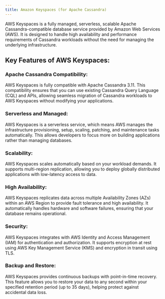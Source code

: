 ```yaml
---
title: Amazon Keyspaces (for Apache Cassandra)
---
```

AWS Keyspaces is a fully managed, serverless, scalable Apache Cassandra-compatible database service provided by Amazon Web Services (AWS). It is designed to handle high availability and performance requirements of Cassandra workloads without the need for managing the underlying infrastructure.

## Key Features of AWS Keyspaces:

### Apache Cassandra Compatibility:

AWS Keyspaces is fully compatible with Apache Cassandra 3.11. This compatibility ensures that you can use existing Cassandra Query Language (CQL) and APIs, allowing seamless migration of Cassandra workloads to AWS Keyspaces without modifying your applications.

### Serverless and Managed:

AWS Keyspaces is a serverless service, which means AWS manages the infrastructure provisioning, setup, scaling, patching, and maintenance tasks automatically. This allows developers to focus more on building applications rather than managing databases.

### **Scalability:**

AWS Keyspaces scales automatically based on your workload demands. It supports multi-region replication, allowing you to deploy globally distributed applications with low-latency access to data.

### High Availability:

AWS Keyspaces replicates data across multiple Availability Zones (AZs) within an AWS Region to provide fault tolerance and high availability. It automatically handles hardware and software failures, ensuring that your database remains operational.

### **Security:**

AWS Keyspaces integrates with AWS Identity and Access Management (IAM) for authentication and authorization. It supports encryption at rest using AWS Key Management Service (KMS) and encryption in transit using TLS.

### Backup and Restore:

AWS Keyspaces provides continuous backups with point-in-time recovery. This feature allows you to restore your data to any second within your specified retention period (up to 35 days), helping protect against accidental data loss.



